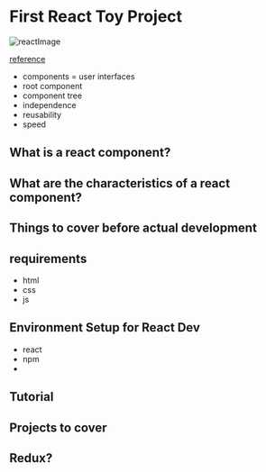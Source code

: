 # First React Toy Project 
![reactImage](https://alleyful.github.io/images/gallery/thumbnails/react.jpg)


[reference](https://www.youtube.com/watch?v=4UZrsTqkcW4)
- components = user interfaces
- root component
- component tree
- independence 
- reusability
- speed 

## What is a react component?


## What are the characteristics of a react component? 



## Things to cover before actual development


## requirements
- html 
- css 
- js 

## Environment Setup for React Dev 
- react 
- npm 
- 

## Tutorial


## Projects to cover


## Redux? 